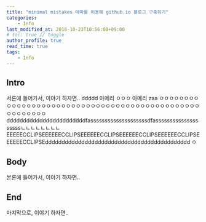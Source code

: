 ```yaml
---
title: "minimal mistakes 테마를 이용해 github.io 블로그 구축하기"
categories:
    - Info
last_modified_at: 2018-10-23T10:56:00+09:00
# toc: true // toggle
author_profile: true
read_time: true
tags:
    - Info
--- 
```


## Intro
서론에 들어가서, 이야기 하자면.. ddddd
아메리 ㅇㅇㅇ
아메리 zaa
ㅇㅇㅇㅇㅇㅇㅇㅇㅇㅇㅇㅇㅇㅇㅇㅇㅇㅇㅇㅇㅇㅇㅇㅇㅇㅇㅇㅇㅇㅇㅇㅇㅇㅇㅇㅇㅇㅇㅇㅇㅇㅇㅇㅇㅇㅇㅇㅇㅇㅇㅇㅇㅇㅇㅇ
ddddddddddddddddddddddddfassssssssssssssssssssdfassssssssssssssssssssㄴㄴㄴㄴㄴㄴㄴㄴ
EEEEECCLIPSEEEEEECCLIPSEEEEEECCLIPSEEEEEECCLIPSEEEEEECCLIPSEEEEEECCLIPSEdddddddddddddddddddddddddddddddddddddddddddd
ㅇ
## Body
본론에 들어가서, 이야기 하자면..

## End
마지막으로, 이야기 하자면..
